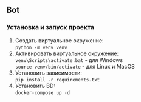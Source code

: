 ## Bot
### Установка и запуск проекта
1. Создать виртуальное окружение:\
```python -m venv venv```
2. Активировать виртуальное окружение:\
```venv\Scripts\activate.bat``` - для Windows \
```source venv/bin/activate``` - для Linux и MacOS
3. Установить зависимости:\
```pip install -r requirements.txt```
4. Установить BD:\
``` docker-compose up -d  ```

